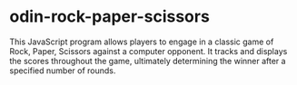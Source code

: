 # odin-rock-paper-scissors

This JavaScript program allows players to engage in a classic game of Rock, Paper, Scissors against a computer opponent. It tracks and displays the scores throughout the game, ultimately determining the winner after a specified number of rounds.
